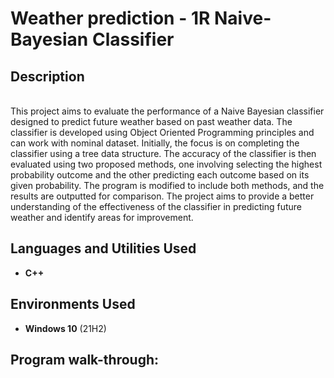 <h1>Weather prediction - 1R Naive-Bayesian Classifier</h1>

<h2>Description</h2>

<br />
This project aims to evaluate the performance of a Naive Bayesian classifier designed to predict future weather based on past weather data. The classifier is developed using Object Oriented Programming principles and can work with nominal dataset. Initially, the focus is on completing  the classifier using a tree data structure. The accuracy of the classifier is then evaluated using two proposed methods, one involving selecting the highest probability outcome and the other predicting each outcome based on its given probability. The program is modified to include both methods, and the results are outputted for comparison. The project aims to provide a better understanding of the effectiveness of the classifier in predicting future weather and identify areas for improvement.

<h2>Languages and Utilities Used</h2>

- <b>C++</b> 

<h2>Environments Used </h2>

- <b>Windows 10</b> (21H2)

<h2>Program walk-through:</h2>

<!--
 ```diff
- text in red
+ text in green
! text in orange
# text in gray
@@ text in purple (and bold)@@
```
--!>
